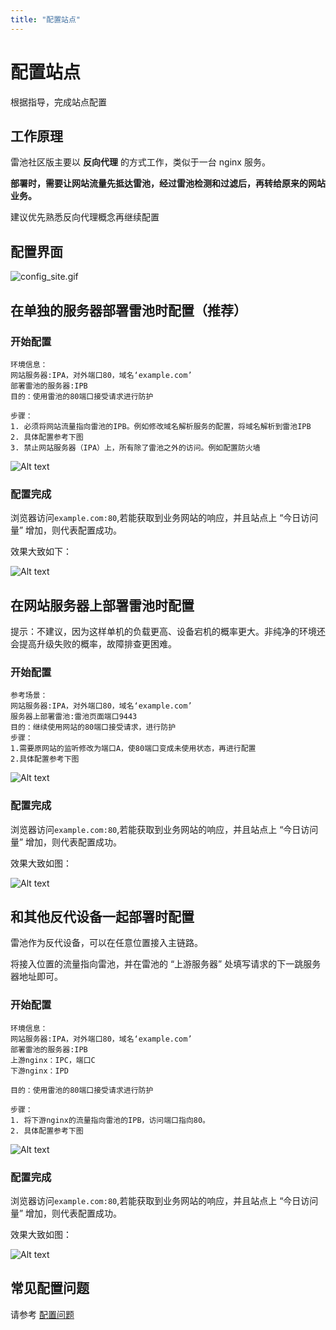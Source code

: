 ```yaml
---
title: "配置站点"
---
```


# 配置站点
根据指导，完成站点配置

## 工作原理

雷池社区版主要以 **反向代理** 的方式工作，类似于一台 nginx 服务。

**部署时，需要让网站流量先抵达雷池，经过雷池检测和过滤后，再转给原来的网站业务。** 

建议优先熟悉反向代理概念再继续配置

## 配置界面

![config_site.gif](https://waf-ce.chaitin.cn/images/gif/config_site.gif)


## 在单独的服务器部署雷池时配置（推荐）

### 开始配置
```shell
环境信息：
网站服务器:IPA，对外端口80，域名‘example.com’
部署雷池的服务器:IPB
目的：使用雷池的80端口接受请求进行防护

步骤：
1. 必须将网站流量指向雷池的IPB。例如修改域名解析服务的配置，将域名解析到雷池IPB
2. 具体配置参考下图
3. 禁止网站服务器（IPA）上，所有除了雷池之外的访问。例如配置防火墙
```
![Alt text](/images/docs/guide_config/config_site2.png)




### 配置完成

浏览器访问`example.com:80`,若能获取到业务网站的响应，并且站点上 “今日访问量” 增加，则代表配置成功。

效果大致如下：

![Alt text](/images/docs/guide_config/deploy_on_separate_server.svg)


## 在网站服务器上部署雷池时配置

提示：不建议，因为这样单机的负载更高、设备宕机的概率更大。非纯净的环境还会提高升级失败的概率，故障排查更困难。

### 开始配置

```shell
参考场景：
网站服务器:IPA，对外端口80，域名‘example.com’
服务器上部署雷池:雷池页面端口9443
目的：继续使用网站的80端口接受请求，进行防护
步骤：
1.需要原网站的监听修改为端口A，使80端口变成未使用状态，再进行配置
2.具体配置参考下图
```
![Alt text](/images/docs/guide_config/config_site1.png)


<!-- ### 参考视频

<video width="640" height="360" controls id="mp4" src="https://chaitin-marketing-public.oss-cn-beijing.aliyuncs.com/chaitin-website/safeline.mp4" type="video/mp4">
  
</video> -->


### 配置完成

浏览器访问`example.com:80`,若能获取到业务网站的响应，并且站点上 “今日访问量” 增加，则代表配置成功。

效果大致如图：

![Alt text](/images/docs/guide_config/deploy_on_web_server.svg)



## 和其他反代设备一起部署时配置

雷池作为反代设备，可以在任意位置接入主链路。

将接入位置的流量指向雷池，并在雷池的 “上游服务器” 处填写请求的下一跳服务器地址即可。



### 开始配置
```shell
环境信息：
网站服务器:IPA，对外端口80，域名‘example.com’
部署雷池的服务器:IPB
上游nginx：IPC，端口C
下游nginx：IPD

目的：使用雷池的80端口接受请求进行防护

步骤：
1. 将下游nginx的流量指向雷池的IPB，访问端口指向80。
2. 具体配置参考下图
```
![Alt text](/images/docs/guide_config/config_site3.png)


### 配置完成

浏览器访问`example.com:80`,若能获取到业务网站的响应，并且站点上 “今日访问量” 增加，则代表配置成功。

效果大致如图：

![Alt text](/images/docs/guide_config/deploy_with_other_server.svg)


## 常见配置问题

请参考 [配置问题](/docs/faq/config)






